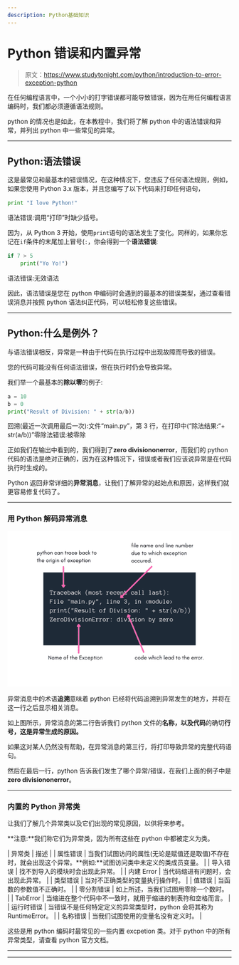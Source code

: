 ```yaml
---
description: Python基础知识
---
```


# Python 错误和内置异常

> 原文：<https://www.studytonight.com/python/introduction-to-error-exception-python>

在任何编程语言中，一个小小的打字错误都可能导致错误，因为在用任何编程语言编码时，我们都必须遵循语法规则。

python 的情况也是如此，在本教程中，我们将了解 python 中的语法错误和异常，并列出 python 中一些常见的异常。

* * *

## Python:语法错误

这是最常见和最基本的错误情况，在这种情况下，您违反了任何语法规则，例如，如果您使用 Python 3.x 版本，并且您编写了以下代码来打印任何语句，

```py
print "I love Python!"
```

语法错误:调用“打印”时缺少括号。

因为，从 Python 3 开始，使用`print`语句的语法发生了变化。同样的，如果你忘记在`if`条件的末尾加上冒号(`:`，你会得到一个**语法错误**:

```py
if 7 > 5
    print("Yo Yo!")
```

语法错误:无效语法

因此，语法错误是您在 python 中编码时会遇到的最基本的错误类型，通过查看错误消息并按照 python 语法纠正代码，可以轻松修复这些错误。

* * *

## Python:什么是例外？

与语法错误相反，异常是一种由于代码在执行过程中出现故障而导致的错误。

您的代码可能没有任何语法错误，但在执行时仍会导致异常。

我们举一个最基本的**除以零**的例子:

```py
a = 10
b = 0
print("Result of Division: " + str(a/b))
```

回溯(最近一次调用最后一次):文件“main.py”，第 3 行，在<module>打印中(“除法结果:“+ str(a/b))”零除法错误:被零除</module>

正如我们在输出中看到的，我们得到了**zero divisiononerror**，而我们的 python 代码的语法是绝对正确的，因为在这种情况下，错误或者我们应该说异常是在代码执行时生成的。

Python 返回非常详细的**异常消息**，让我们了解异常的起始点和原因，这样我们就更容易修复代码了。

* * *

### 用 Python 解码异常消息

![What does exception message means in python](img/8e14ab46bb7c5ccd2a30f236ce5d937a.png)

异常消息中的术语**追溯**意味着 python 已经将代码追溯到异常发生的地方，并将在这一行之后显示相关消息。

如上图所示，异常消息的第二行告诉我们 python 文件的**名称，以及代码**的确切**行号，这是异常生成的原因。**

如果这对某人仍然没有帮助，在异常消息的第三行，将打印导致异常的完整代码语句。

然后在最后一行，python 告诉我们发生了哪个异常/错误，在我们上面的例子中是**zero divisiononerror**。

* * *

### 内置的 Python 异常类

让我们了解几个异常类以及它们出现的常见原因，以供将来参考。

**注意:**我们称它们为异常类，因为所有这些在 python 中都被定义为类。

| 异常类 | 描述 |
| 属性错误 | 当我们试图访问的属性(无论是赋值还是取值)不存在时，就会出现这个异常。**例如:**试图访问类中未定义的类成员变量。 |
| 导入错误 | 找不到导入的模块时会出现此异常。 |
| 内建 Error | 当代码缩进有问题时，会出现此异常。 |
| 类型错误 | 当对不正确类型的变量执行操作时。 |
| 值错误 | 当函数的参数值不正确时。 |
| 零分割错误 | 如上所述，当我们试图用零除一个数时。 |
| TabError | 当缩进在整个代码中不一致时，就用于缩进的制表符和空格而言。 |
| 运行时错误 | 当错误不是任何特定定义的异常类型时，python 会将其称为 RuntimeError。 |
| 名称错误 | 当我们试图使用的变量名没有定义时。 |

这些是用 python 编码时最常见的一些内置 excpetion 类。对于 python 中的所有异常类型，请查看 python 官方文档。

* * *

* * *